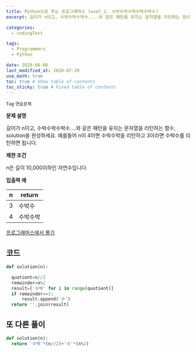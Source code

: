 ```yaml
---
title: Python으로 푸는 프로그래머스 level_1. 수박수박수박수박수박수?
excerpt: 길이가 n이고, 수박수박수박수....와 같은 패턴을 유지는 문자열을 리턴하는 함수, solution을 완성하세요. 예를들어 n이 4이면 수박수박을 리턴하고 3이라면 수박수를 리턴하면 됩니다.

categories:
  - codingTest

tags:
  - Programmers
  - Python

date: 2020-06-06
last_modified_at: 2020-07-29
use_math: true
toc: true # Show table of contents
toc_sticky: true # Fixed table of contents
---
```

`Tag` `연습문제`<br>

**문제 설명**

길이가 n이고, 수박수박수박수....와 같은 패턴을 유지는 문자열을 리턴하는 함수, solution을 완성하세요. 예를들어 n이 4이면 수박수박을 리턴하고 3이라면 수박수를 리턴하면 됩니다.

**제한 조건**

n은 길이 10,000이하인 자연수입니다.

**입출력 예**

n	|return
--|--
3|	수박수
4	|수박수박

[프로그래머스에서 풀기](https://programmers.co.kr/learn/courses/30/lessons/12922)

## 코드
```python
def solution(n):

  quotient=n//2
  remainder=n%2
  result=['수박' for i in range(quotient)]
  if remainder==1:
      result.append('수')
  return ''.join(result)
```

## 또 다른 풀이
```python
def solution(n):
  return '수박'*(n//2)+'수'*(n%2)

```
